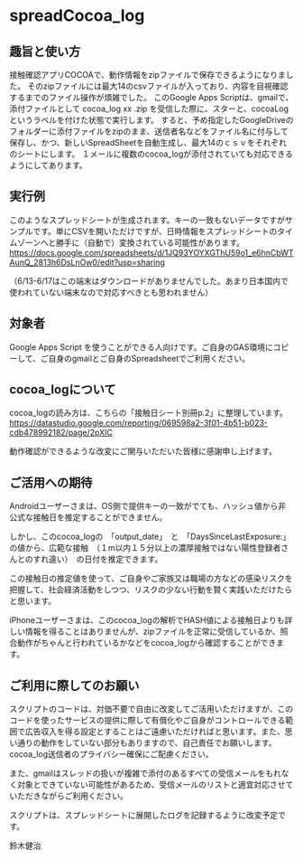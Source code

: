 # spreadCocoa_log

## 趣旨と使い方
接触確認アプリCOCOAで、動作情報をzipファイルで保存できるようになりました。
そのzipファイルには最大14のcsvファイルが入っており、内容を目視確認するまでのファイル操作が煩雑でした。
このGoogle Apps Scriptは、gmailで、添付ファイルとして  cocoa_log xx .zip  を受信した際に、スターと、cocoaLogというラベルを付けた状態で実行します。
すると、予め指定したGoogleDriveのフォルダーに添付ファイルをzipのまま、送信者名などをファイル名に付与して保存し、かつ、新しいSpreadSheetを自動生成し、最大14のｃｓｖをそれぞれのシートにします。
１メールに複数のcocoa_logが添付されていても対応できるようにしてあります。

## 実行例
このようなスプレッドシートが生成されます。キーの一致もないデータですがサンプルです。単にCSVを開いただけですが、日時情報をスプレッドシートのタイムゾーンへと勝手に（自動で）変換されている可能性があります。
https://docs.google.com/spreadsheets/d/1JQ93YOYXGThU59o1_e6hnCbWTAunQ_2813h6DsLnOw0/edit?usp=sharing

（6/13-6/17はこの端末はダウンロードがありませんでした。あまり日本国内で使われていない端末なので対応すべきとも思われません）

## 対象者
Google Apps Script を使うことができる人向けです。ご自身のGAS環境にコピーして、ご自身のgmailとご自身のSpreadsheetでご利用ください。

## cocoa_logについて
cocoa_logの読み方は、こちらの「接触日シート別冊p.2」に整理しています。
https://datastudio.google.com/reporting/069598a2-3f01-4b51-b023-cdb478992182/page/2pXIC

動作確認ができるような改変にご関与いただいた皆様に感謝申し上げます。

## ご活用への期待
Androidユーザーさまは、OS側で提供キーの一致がでても、ハッシュ値から非公式な接触日を推定することができません。

しかし、このcocoa_logの　「output_date」　と　「DaysSinceLastExposure:」　の値から、広範な接触　（１m以内１５分以上の濃厚接触ではない陽性登録者さんとのすれ違い）　の日付を推定できます。

この接触日の推定値を使って、ご自身やご家族又は職場の方などの感染リスクを把握して、社会経済活動をしつつ、リスクの少ない行動を賢く実践いただけたらと思います。

iPhoneユーザーさまは、このcocoa_logの解析でHASH値による接触日よりも詳しい情報を得ることはありませんが、zipファイルを正常に受信しているか、照合動作がちゃんと行われているかなどをcocoa_logから確認することができます。

## ご利用に際してのお願い

スクリプトのコードは、対価不要で自由に改変してご活用いただけますが、このコードを使ったサービスの提供に際して有償化やご自身がコントロールできる範囲で広告収入を得る設定とすることはご遠慮いただければと思います。また、思い通りの動作をしていない部分もありますので、自己責任でお願いします。cocoa_log送信者のプライバシー確保にご配慮ください。

また、gmailはスレッドの扱いが複雑で添付のあるすべての受信メールをもれなく対象とできていない可能性があるため、受信メールのリストと適宜対応させていただきながらご利用ください。

スクリプトは、スプレッドシートに展開したログを記録するように改変予定です。

鈴木健治
